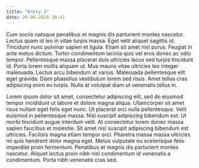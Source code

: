 ```yaml
---
title: "Entry 3"
date: 20-06-2020 10:41
---
```


Cum sociis natoque penatibus et magnis dis parturient montes nascetur. Lectus quam id leo in vitae turpis massa. Eget velit aliquet sagittis id. Tincidunt nunc pulvinar sapien et ligula. Etiam sit amet nisl purus. Feugiat in ante metus dictum. Tortor condimentum lacinia quis vel eros donec ac odio tempor. Pellentesque massa placerat duis ultricies lacus sed turpis tincidunt id. Porta lorem mollis aliquam ut. Mus mauris vitae ultricies leo integer malesuada. Lectus arcu bibendum at varius. Malesuada pellentesque elit eget gravida. Diam phasellus vestibulum lorem sed risus. Amet tellus cras adipiscing enim eu turpis. Nulla at volutpat diam ut venenatis tellus in.

Lorem ipsum dolor sit amet, consectetur adipiscing elit, sed do eiusmod tempor incididunt ut labore et dolore magna aliqua. Ullamcorper sit amet risus nullam eget felis eget nunc. Ut placerat orci nulla pellentesque. Velit euismod in pellentesque massa. Nisl suscipit adipiscing bibendum est. Ut morbi tincidunt augue interdum velit. At consectetur lorem donec massa sapien faucibus et molestie. Sit amet nisl suscipit adipiscing bibendum est ultricies. Facilisis magna etiam tempor orci. Pharetra massa massa ultricies mi quis hendrerit dolor magna eget. Metus vulputate eu scelerisque felis imperdiet proin fermentum. Penatibus et magnis dis parturient montes nascetur. Aliquet lectus proin nibh nisl condimentum id venenatis a condimentum. Porta nibh venenatis cras sed.